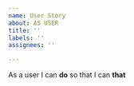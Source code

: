 ```yaml
---
name: User Story
about: AS USER
title: ''
labels: ''
assignees: ''

---
```


As a user I can **do** so that I can **that**
